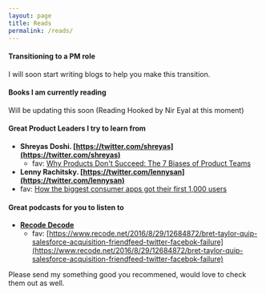 ```yaml
---
layout: page
title: Reads
permalink: /reads/
---
```



#### Transitioning to a PM role

I will soon start writing blogs to help you make this transition.

#### Books I am currently reading

Will be updating this soon (Reading Hooked by Nir Eyal at this moment)



#### Great Product Leaders I try to learn from


- **Shreyas Doshi. [https://twitter.com/shreyas](https://twitter.com/shreyas)**
  - fav: [Why Products Don't Succeed: The 7 Biases of Product Teams](https://www.linkedin.com/pulse/why-products-dont-succeed-7-biases-product-teams-shreyas-doshi/)
 - **Lenny Rachitsky. [https://twitter.com/lennysan](https://twitter.com/lennysan)**
 - fav: [How the biggest consumer apps got their first 1,000 users](https://www.lennysnewsletter.com/p/how-the-biggest-consumer-apps-got)

#### Great podcasts for you to listen to

- **[Recode Decode](https://www.recode.net/recode-decode-podcast-kara-swisher)**
  - fav: [https://www.recode.net/2016/8/29/12684872/bret-taylor-quip-salesforce-acquisition-friendfeed-twitter-facebok-failure](https://www.recode.net/2016/8/29/12684872/bret-taylor-quip-salesforce-acquisition-friendfeed-twitter-facebok-failure)

Please send my something good you recommened, would love to check them out as well.
